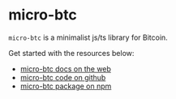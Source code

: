# micro-btc

`micro-btc` is a minimalist js/ts library for Bitcoin.

Get started with the resources below:

- [micro-btc docs on the web](https://www.micro-btc.dev/)
- [micro-btc code on github](https://github.com/micro-btc/micro-btc)
- [micro-btc package on npm](https://www.npmjs.com/package/micro-btc)
